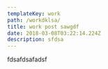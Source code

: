 ```yaml
---
templateKey: work
path: /workdklsa/
title: work post sawgdf
date: 2018-03-08T03:22:14.224Z
description: sfdsa
---
```

fdsafdsafadsf

